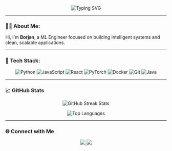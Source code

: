 <!-- Banner -->
<div align="center">
  <img src="https://readme-typing-svg.demolab.com?font=Fira+Code&weight=500&size=24&pause=1000&width=600&lines=Welcome+👋+I'm+Borjan!;Python+%7C+JavaScript+%7C+PyTorch+%7C+Docker;Working +with+AI+and+building+clean+APIs" alt="Typing SVG" />
</div>

---

### 👨‍💻 About Me:
Hi, I'm **Borjan**, a ML Engineer focused on building intelligent systems and clean, scalable applications.  


---

### 🧰 Tech Stack:
<p align="center">
  <img src="https://img.shields.io/badge/Python-black.svg?style=for-the-badge&logo=python&logoColor=white" alt="Python">
  <img src="https://img.shields.io/badge/JavaScript-black.svg?style=for-the-badge&logo=javascript&logoColor=white" alt="JavaScript">
    <img src="https://img.shields.io/badge/React-black.svg?style=for-the-badge&logo=react&logoColor=white" alt="React">
  <img src="https://img.shields.io/badge/PyTorch-black.svg?style=for-the-badge&logo=pytorch&logoColor=white" alt="PyTorch">
  <img src="https://img.shields.io/badge/Docker-black.svg?style=for-the-badge&logo=docker&logoColor=white" alt="Docker">
  <img src="https://img.shields.io/badge/Git-black.svg?style=for-the-badge&logo=git&logoColor=white" alt="Git">
  <img src="https://img.shields.io/badge/java-black.svg?style=for-the-badge&logo=openjdk&logoColor=white" alt="Java">
</p>

---

### 📈 GitHub Stats
<p align="center">
   <img src="https://github-readme-streak-stats.herokuapp.com/?user=borjanob&theme=highcontrast&hide_border=false" alt="GitHub Streak Stats">
</p>
<p align="center">
  <img src="https://github-readme-stats.vercel.app/api/top-langs/?username=borjanob&hide=html&layout=compact&theme=dark" alt="Top Languages">
</p>

---
### 🌐 Connect with Me
<p align="center">
  <a href="https://mk.linkedin.com/in/borjan-obednikovski-91336a275" target="_blank">
    <img src="https://img.shields.io/badge/-LinkedIn-0A66C2?style=for-the-badge&logo=linkedin&logoColor=white" />
  </a>
  <a href="mailto:obednikovskiborjan@gmail.com">
    <img src="https://img.shields.io/badge/-Email-D14836?style=for-the-badge&logo=gmail&logoColor=white" />
  </a>

</p>
